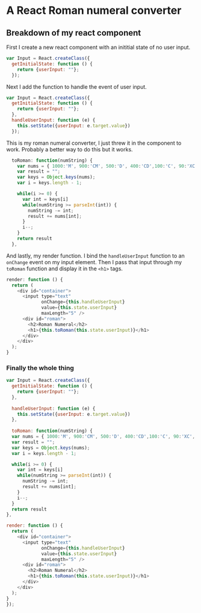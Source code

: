 # A React Roman numeral converter 

## Breakdown of my react component
First I create a new react component with an inititial state of no user input.
```javascript
var Input = React.createClass({
  getInitialState: function () {
    return {userInput: ""};
  });
```
Next I add the function to handle the event of user input.
```javascript
var Input = React.createClass({
  getInitialState: function () {
    return {userInput: ""};
  },
  handleUserInput: function (e) {
    this.setState({userInput: e.target.value})
  });
```
This is my roman numeral converter, I just threw it in the component to work. Probably a better way to do this but it works.
```javascript
  toRoman: function(numString) {
    var nums = { 1000:'M', 900:'CM', 500:'D', 400:'CD',100:'C', 90:'XC', 50:'L', 40:'XL', 10:'X',9:'IX', 5:'V', 4:'IV', 1:'I' }
    var result = "";
    var keys = Object.keys(nums);
    var i = keys.length - 1;

    while(i >= 0) {
      var int = keys[i]
      while(numString >= parseInt(int)) {
        numString -= int;
        result += nums[int];
      }
      i--;
    }
    return result
  },
```
And lastly, my render function. I bind the `handleUserInput` function to an `onChange` event on my input element.
Then I pass that input through my `toRoman` function and display it in the `<h1>` tags.
```javascript
render: function () {
  return (
    <div id="container">
      <input type="text"
             onChange={this.handleUserInput}
             value={this.state.userInput}
             maxLength="5" />
      <div id="roman">
        <h2>Roman Numeral</h2>
        <h1>{this.toRoman(this.state.userInput)}</h1>
      </div>
    </div>
  );
}
```
### Finally the whole thing
```javascript
var Input = React.createClass({
  getInitialState: function () {
    return {userInput: ""};
  },
  
  handleUserInput: function (e) {
    this.setState({userInput: e.target.value})
  },
  
  toRoman: function(numString) {
  var nums = { 1000:'M', 900:'CM', 500:'D', 400:'CD',100:'C', 90:'XC', 50:'L', 40:'XL', 10:'X',9:'IX', 5:'V', 4:'IV', 1:'I' }
  var result = "";
  var keys = Object.keys(nums);
  var i = keys.length - 1;

  while(i >= 0) {
    var int = keys[i]
    while(numString >= parseInt(int)) {
      numString -= int;
      result += nums[int];
    }
    i--;
  }
  return result
},

render: function () {
  return (
    <div id="container">
      <input type="text"
             onChange={this.handleUserInput}
             value={this.state.userInput}
             maxLength="5" />
      <div id="roman">
        <h2>Roman Numeral</h2>
        <h1>{this.toRoman(this.state.userInput)}</h1>
      </div>
    </div>
  );
}
});
```
